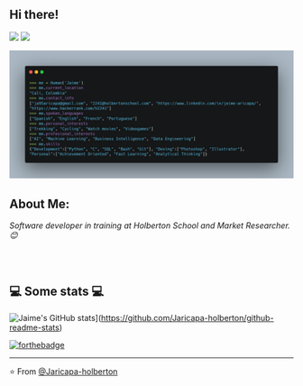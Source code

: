 ## Hi there!
[![](https://img.shields.io/badge/LinkedIn-Jaime_Andrés_Aricapa_Pérez)](https://www.linkedin.com/in/jaime-aricapa/)
[![](https://img.shields.io/badge/HackerRank-Jaime_Aricapa)](https://www.hackerrank.com/h2241)

![](https://github.com/Jaricapa-holberton/Jaricapa-holberton/blob/main/carbon.png)
<!-- TO make screenshot of your code, copy below link:  
https://carbon.now.sh/ -->

## About Me:
<p><em>Software developer in training at Holberton School and Market Researcher. 😊</br>
</em></p>

</br></br>
<h2>💻 Some stats 💻</h2>

![Jaime's GitHub stats](https://github-readme-stats.vercel.app/api?username=Jaricapa-holberton)](https://github.com/Jaricapa-holberton/github-readme-stats)


[![forthebadge](https://forthebadge.com/images/badges/built-with-love.svg)](https://forthebadge.com)

---

⭐️ From [@Jaricapa-holberton](https://github.com/Jaricapa-holberton)

<!-- TO make screenshot of your code, copy below link:  
https://carbon.now.sh/ --
